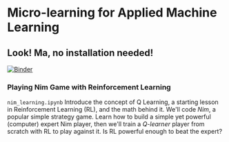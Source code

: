 # Micro-learning for Applied Machine Learning

## Look! Ma, no installation needed!
[![Binder](https://mybinder.org/badge_logo.svg)](https://mybinder.org/v2/gh/fremen-journal/ml/HEAD)

### Playing Nim Game with Reinforcement Learning
`nim_learning.ipynb` Introduce the concept of Q Learning, a starting lesson in Reinforcement Learning (RL), and the math behind it. We'll code *Nim*, a popular simple strategy game. Learn how to build a simple yet powerful (computer) expert Nim player, then we'll train a *Q-learner* player from scratch with RL to play against it. Is RL powerful enough to beat the expert?